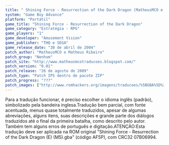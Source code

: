 ```yaml
---
title: " Shining Force - Resurrection of the Dark Dragon (MatheusMCO e Matheus Ribeiro)"
system: "Game Boy Advance"
platform: "Portátil"
game_title: "Shining Force - Resurrection of the Dark Dragon"
game_category: "Estratégia - RPG"
game_players: "1"
game_developer: "Amusement Vision"
game_publisher: "THQ e SEGA"
game_release_date: "30 de abril de 2004"
patch_author: "MatheusMCO e Matheus Ribeiro"
patch_group: "Nenhum"
patch_site: "http://www.matheusmcotraducoes.blogspot.com/"
patch_version: "0.01"
patch_release: "26 de agosto de 2009"
patch_type: "Patch IPS dentro de pacote ZIP"
patch_progress: "???"
patch_images: ["http://www.romhackers.org/imagens/traducoes/%5BGBA%5D%20Shining%20Force%20-%20Resurrection%20of%20the%20Dark%20Dragon%20-%20MatheusMCO%20e%20Matheus%20Ribeiro%20-%201.png","http://www.romhackers.org/imagens/traducoes/%5BGBA%5D%20Shining%20Force%20-%20Resurrection%20of%20the%20Dark%20Dragon%20-%20MatheusMCO%20e%20Matheus%20Ribeiro%20-%202.png","http://www.romhackers.org/imagens/traducoes/%5BGBA%5D%20Shining%20Force%20-%20Resurrection%20of%20the%20Dark%20Dragon%20-%20MatheusMCO%20e%20Matheus%20Ribeiro%20-%203.png"]
---
```

Para a tradução funcionar, é preciso escolher o idioma inglês (padrão), simbolizado pela bandeira inglesa.Tradução bem parcial, com fonte acentuada, menus quase totalmente traduzidos, apesar de algumas abreviações, alguns itens, suas descrições e grande parte dos diálogos traduzidos até o final da primeira batalha, como descrito pelo autor. Também tem alguns erros de português e digitação.ATENÇÃO:Esta tradução deve ser aplicada na ROM original "Shining Force - Resurrection of the Dark Dragon (E) (M5).gba" (código AF5P), com CRC32 07B06994.